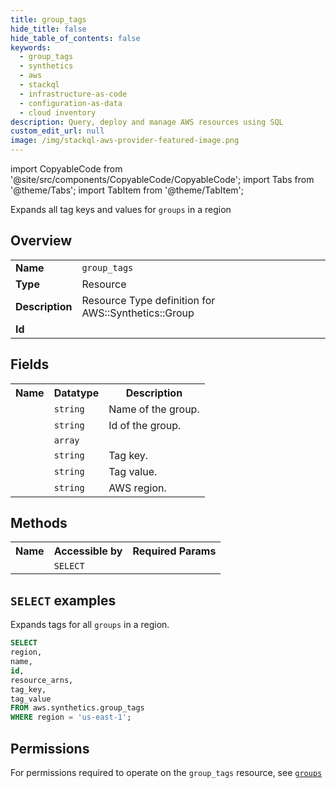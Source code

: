 ```yaml
---
title: group_tags
hide_title: false
hide_table_of_contents: false
keywords:
  - group_tags
  - synthetics
  - aws
  - stackql
  - infrastructure-as-code
  - configuration-as-data
  - cloud inventory
description: Query, deploy and manage AWS resources using SQL
custom_edit_url: null
image: /img/stackql-aws-provider-featured-image.png
---
```


import CopyableCode from '@site/src/components/CopyableCode/CopyableCode';
import Tabs from '@theme/Tabs';
import TabItem from '@theme/TabItem';

Expands all tag keys and values for <code>groups</code> in a region

## Overview
<table>
<tbody>
<tr><td><b>Name</b></td><td><code>group_tags</code></td></tr>
<tr><td><b>Type</b></td><td>Resource</td></tr>
<tr><td><b>Description</b></td><td>Resource Type definition for AWS::Synthetics::Group</td></tr>
<tr><td><b>Id</b></td><td><CopyableCode code="aws.synthetics.group_tags" /></td></tr>
</tbody>
</table>

## Fields
<table>
<tbody>
<tr><th>Name</th><th>Datatype</th><th>Description</th></tr><tr><td><CopyableCode code="name" /></td><td><code>string</code></td><td>Name of the group.</td></tr>
<tr><td><CopyableCode code="id" /></td><td><code>string</code></td><td>Id of the group.</td></tr>
<tr><td><CopyableCode code="resource_arns" /></td><td><code>array</code></td><td></td></tr>
<tr><td><CopyableCode code="tag_key" /></td><td><code>string</code></td><td>Tag key.</td></tr>
<tr><td><CopyableCode code="tag_value" /></td><td><code>string</code></td><td>Tag value.</td></tr>
<tr><td><CopyableCode code="region" /></td><td><code>string</code></td><td>AWS region.</td></tr>
</tbody>
</table>

## Methods

<table>
<tbody>
  <tr>
    <th>Name</th>
    <th>Accessible by</th>
    <th>Required Params</th>
  </tr>
  <tr>
    <td><CopyableCode code="list_resources" /></td>
    <td><code>SELECT</code></td>
    <td><CopyableCode code="region" /></td>
  </tr>
</tbody>
</table>

## `SELECT` examples
Expands tags for all <code>groups</code> in a region.
```sql
SELECT
region,
name,
id,
resource_arns,
tag_key,
tag_value
FROM aws.synthetics.group_tags
WHERE region = 'us-east-1';
```


## Permissions

For permissions required to operate on the <code>group_tags</code> resource, see <a href="/services/synthetics/groups/#permissions"><code>groups</code></a>

